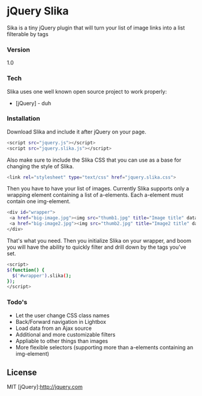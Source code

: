 # jQuery Slika

Sika is a tiny jQuery plugin that will turn your list of image links into a list filterable by tags

### Version
1.0

### Tech

Slika uses one well known open source project to work properly:

* [jQuery] - duh

### Installation

Download Slika and include it after jQuery on your page.

```sh
<script src="jquery.js"></script>
<script src="jquery.slika.js"></script>
```

Also make sure to include the Slika CSS that  you can use as a base  for changing the style of Slika.

```sh
<link rel="stylesheet" type="text/css" href="jquery.slika.css">
```
Then you have to have your list of images. Currently Slika supports only a wrapping element containing a list of a-elements. Each a-element must contain one img-element.

```sh
<div id="wrapper">
 <a href="big-image.jpg"><img src="thumb1.jpg" title="Image title" data-slika-tags="['Tag 1', 'Tag 2']" /></a>
 <a href="big-image2.jpg"><img src="thumb2.jpg" title="Image2 title" data-slika-tags="['Tag 2', 'Tag 3']" /></a>
</div>
```
That's what you need. Then you initialize Slika on your wrapper, and boom you will have the ability to quickly filter and drill down by the tags you've set.

```sh
<script>
$(function() {
  $('#wrapper').slika();
});
</script>
```

### Todo's

 - Let the user change CSS class names
 - Back/Forward navigation in Lightbox
 - Load data from an Ajax source
 - Additional and more customizable filters
 - Appliable to other things than images
 - More flexible selectors (supporting more than a-elements containing an img-element)

License
----

MIT
[jQuery]:http://jquery.com


